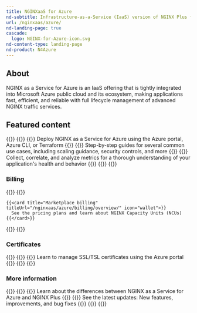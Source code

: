 ```yaml
---
title: NGINXaaS for Azure
nd-subtitle: Infrastructure-as-a-Service (IaaS) version of NGINX Plus for your Microsoft Azure application stack
url: /nginxaas/azure/
nd-landing-page: true
cascade:
  logo: NGINX-for-Azure-icon.svg
nd-content-type: landing-page
nd-product: N4Azure
---
```



## About

NGINX as a Service for Azure is an IaaS offering that is tightly integrated
into Microsoft Azure public cloud and its ecosystem, making applications fast, efficient,
and reliable with full lifecycle management of advanced NGINX traffic services.

## Featured content

{{<card-layout>}}
  {{<card-section showAsCards="true" isFeaturedSection="true">}}
    {{<card title="Getting started" titleUrl="/nginxaas/azure/getting-started/" icon="power">}}
      Deploy NGINX as a Service for Azure using the Azure portal, Azure CLI, or Terraform
    {{</card>}}
    {{<card title="Quickstart guides" titleUrl="/nginxaas/azure/quickstart/" icon="square-play">}}
      Step-by-step guides for several common use cases, including scaling guidance, security controls, and more
    {{</card>}}
    {{<card title="Logging and monitoring" titleUrl="/nginxaas/azure/monitoring/" icon="eye">}}
      Collect, correlate, and analyze metrics for a thorough understanding of your application's health and behavior
    {{</card>}}
  {{</card-section>}}
{{</card-layout>}}

### Billing

{{<card-layout>}}
  {{<card-section showAsCards="true" >}}

    {{<card title="Marketplace billing" titleUrl="/nginxaas/azure/billing/overview/" icon="wallet">}}
      See the pricing plans and learn about NGINX Capacity Units (NCUs)
    {{</card>}}
  {{</card-section>}}
{{</card-layout>}}

### Certificates

{{<card-layout>}}
  {{<card-section showAsCards="true" >}}
    {{<card title="Add certificates using the Azure portal" titleUrl="/nginxaas/azure/getting-started/ssl-tls-certificates/ssl-tls-certificates-portal/" icon="shield-check">}}
      Learn to manage SSL/TSL certificates using the Azure portal
    {{</card>}}
  {{</card-section>}}
{{</card-layout>}}

### More information

{{<card-layout>}}
  {{<card-section showAsCards="true" >}}
    {{<card title="Feature comparison" titleUrl="/nginxaas/azure/overview/feature-comparison/" icon="git-compare-arrows">}}
      Learn about the differences between NGINX as a Service for Azure and NGINX Plus
    {{</card>}}
    {{<card title="Changelog" titleUrl="/nginxaas/azure/changelog/" icon="file-clock">}}
      See the latest updates: New features, improvements, and bug fixes
    {{</card>}}
  {{</card-section>}}
{{</card-layout>}}

